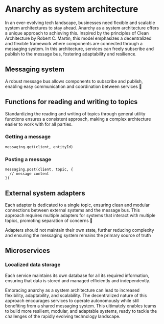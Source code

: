 # Anarchy as system architecture

In an ever-evolving tech landscape, businesses need flexible and scalable system architectures to stay ahead. Anarchy as a system architecture offers a unique approach to achieving this. Inspired by the principles of Clean Architecture by Robert C. Martin, this model emphasizes a decentralized and flexible framework where components are connected through a messaging system. In this architecture, services can freely subscribe and publish to the message bus, fostering adaptability and resilience.

## Messaging system
A robust message bus allows components to subscribe and publish, enabling easy communication and coordination between services 📨

## Functions for reading and writing to topics
Standardizing the reading and writing of topics through general utility functions ensures a consistent approach, making a complex archtecture easier to work with for all parties. 
### Getting a message
```
messaging.get(client, entityId)
```
### Posting a message
```
messaging.post(client, topic, {
  // message content
})
```

## External system adapters
Each adapter is dedicated to a single topic, ensuring clean and modular connections between external systems and the message bus. This approach requires multiple adapters for systems that interact with multiple topics, promoting separation of concerns 🔌

Adapters should not maintain their own state, further reducing complexity and ensuring the messaging system remains the primary source of truth

## Microservices

### Localized data storage
Each service maintains its own database for all its required information, ensuring that data is stored and managed efficiently and independently.

Embracing anarchy as a system architecture can lead to increased flexibility, adaptability, and scalability. The decentralized nature of this approach encourages services to operate autonomously while still benefiting from a shared messaging system. This ultimately enables teams to build more resilient, modular, and adaptable systems, ready to tackle the challenges of the rapidly evolving technology landscape.
